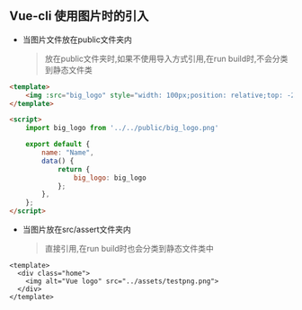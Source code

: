 ## Vue-cli 使用图片时的引入

- 当图片文件放在public文件夹内

  > 放在public文件夹时,如果不使用导入方式引用,在run build时,不会分类到静态文件类

```html
<template>
    <img :src="big_logo" style="width: 100px;position: relative;top: -2px">
</template>
```

```html
<script>
    import big_logo from '../../public/big_logo.png'

    export default {
        name: "Name",
        data() {
            return {
                big_logo: big_logo
            };
        },
    };
</script>
```

- 当图片放在src/assert文件夹内

  > 直接引用,在run build时也会分类到静态文件类中

```vue
<template>
  <div class="home">
    <img alt="Vue logo" src="../assets/testpng.png">
  </div>
</template>
```
